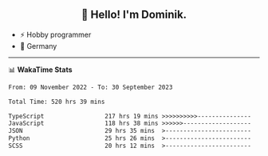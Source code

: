 <h2 align="center">👋 Hello! I'm Dominik.</h2>

- ⚡ Hobby programmer
- 📍 Germany

---
📊 **WakaTime Stats**
<!--START_SECTION:waka-->

```txt
From: 09 November 2022 - To: 30 September 2023

Total Time: 520 hrs 39 mins

TypeScript                 217 hrs 19 mins >>>>>>>>>>---------------   41.74 %
JavaScript                 118 hrs 38 mins >>>>>>-------------------   22.79 %
JSON                       29 hrs 35 mins  >------------------------   05.68 %
Python                     25 hrs 26 mins  >------------------------   04.88 %
SCSS                       20 hrs 12 mins  >------------------------   03.88 %
```

<!--END_SECTION:waka-->
